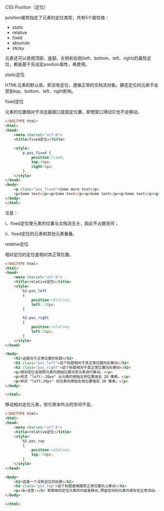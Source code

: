 CSS Position（定位）

position属性指定了元素的定位类型，共有5个属性值：

-   static
-   relative
-   fixed
-   absolute
-   sticky

元素还可以使用顶部、底部、左侧和右侧(left、bottom、left、right)的属性定位，都是基于先设定position属性，再使用。

static定位

HTML元素的默认值，即没有定位，遵循正常的文档流对象。静态定位的元素不会受到top、bottom、left、right影响。

fixed定位

元素的位置相对于浏览器窗口是固定位置，即使窗口滑动它也不会移动。

```html
<!DOCTYPE html>
<html>
<head>
    <meta charset="utf-8">
    <title>fixed定位</title>
    
    <style>
        p.pos_fixed {
            position:fixed;
            top:30px;
            right:5px;
        }
    </style>
</head>
<body>
    <p class="pos_fixed">Some more text</p>
    <p>Some text</p><p>Some text</p><p>Some text</p><p>Some text</p><p>Some text</p><p>Some text</p><p>Some text</p><p>Some text</p><p>Some text</p><p>Some text</p><p>Some text</p><p>Some text</p><p>Some text</p><p>Some text</p><p>Some text</p><p>Some text</p>
</body>
</html>
```

注意：

i、fixed定位使元素的位置与文档流无关，因此不占据空间；

ii、fixed定位的元素和其他元素重叠。



relative定位

相对定位的定位是相对其正常位置。

```html
<!DOCTYPE html>
<html>
<head>
    <meta charset="utf-8">
    <title>relative定位</title>
    <style>
        h2.pos_left
        {
            position:relative;
            left:-20px;
        }

        h2.pos_right
        {
            position:relative;
            left:20px;
        }
    </style>
</head>

<body>
    <h2>这是位于正常位置的标题</h2>
    <h2 class="pos_left">这个标题相对于其正常位置向左移动</h2>
    <h2 class="pos_right">这个标题相对于其正常位置向右移动</h2>
    <p>相对定位会按照元素的原始位置对该元素进行移动。</p>
    <p>样式 "left:-20px" 从元素的原始左侧位置减去 20 像素。</p>
    <p>样式 "left:20px" 向元素的原始左侧位置增加 20 像素。</p>
</body>

</html>
```

移动相对定位元素，但它原本所占的空间不变。

```html
<!DOCTYPE html>
<html>
<head>
    <meta charset="utf-8">
    <title>relative定位</title>
    <style>
        h2.pos_top
        {
            position:relative;
            top:-50px;
        }
    </style>
</head>

<body>
    <h2>这是一个没有定位的标题</h2>
    <h2 class="pos_top">这个标题是根据其正常位置向上移动</h2>
    <p><b>注意:</b> 即使相对定位元素的内容是移动,预留空间的元素仍保存在正常流动。</p>
</body>

</html>
```

